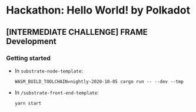 # Hackathon: Hello World! by Polkadot
## [INTERMEDIATE CHALLENGE] FRAME Development


### Getting started
- In `substrate-node-template`:  
  ```
  WASM_BUILD_TOOLCHAIN=nightly-2020-10-05 cargo run -- --dev --tmp
  ```
- In `/substrate-front-end-template`:  
  ```
  yarn start
  ```

